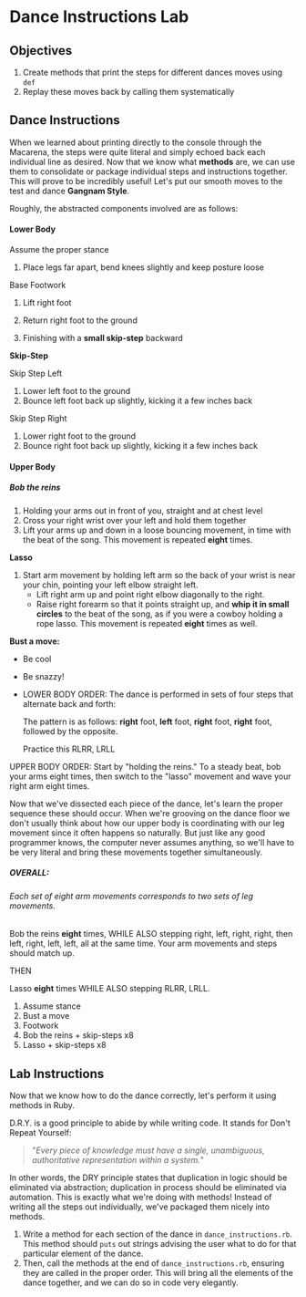 # Dance Instructions Lab

## Objectives

1. Create methods that print the steps for different dances moves using `def`
2. Replay these moves back by calling them systematically

## Dance Instructions

When we learned about printing directly to the console through the Macarena, the steps were quite literal and simply echoed back each individual line as desired. Now that we know what **methods** are,  we can use them to consolidate or package individual steps and instructions together. This will prove to be incredibly useful! Let's put our smooth moves to the test and dance **Gangnam Style**.



<GIF>



Roughly, the abstracted components involved are as follows:

#### Lower Body

Assume the proper stance

1. Place legs far apart, bend knees slightly and keep posture loose

Base Footwork

1. Lift right foot

2. Return right foot to the ground

3. Finishing with a **small skip-step** backward

   

**Skip-Step**

Skip Step Left

1. Lower left foot to the ground
2. Bounce left foot back up slightly, kicking it a few inches back

Skip Step Right

1. Lower right foot to the ground
2. Bounce right foot back up slightly, kicking it a few inches back



#### Upper Body

##### Bob the reins

1. Holding your arms out in front of you, straight and at chest level
2. Cross your right wrist over your left and hold them together
3. Lift your arms up and down in a loose bouncing movement, in time with the beat of the song. This movement is repeated **eight** times.

**Lasso**

1. Start arm movement by holding left arm so the back of your wrist is near your chin, pointing your left elbow straight left.
   - Lift right arm up and point right elbow diagonally to the right.
   - Raise right forearm so that it points straight up, and **whip it in small circles** to the beat of the song, as if you were a cowboy holding a rope lasso. This movement is repeated **eight** times as well.

**Bust a move:**

- Be cool
- Be snazzy!







- LOWER BODY ORDER: The dance is performed in sets of four steps that alternate back and forth:

  The pattern is as follows: **right** foot, **left** foot, **right** foot, **right** foot, followed by the opposite.

  Practice this RLRR, LRLL



UPPER BODY ORDER: Start by "holding the reins." To a steady beat, bob your arms eight times, then switch to the "lasso" movement and wave your right arm eight times.



Now that we've dissected each piece of the dance, let's learn the proper sequence these should occur. When we're grooving on the dance floor we don't usually think about how our upper body is coordinating with our leg movement since it often happens so naturally. But just like any good programmer knows, the computer never assumes anything, so we'll have to be very literal and bring these movements together simultaneously.

##### **OVERALL**: 

###### Each set of eight arm movements corresponds to two sets of leg movements. 

Bob the reins **eight** times, WHILE ALSO stepping right, left, right, right, then left, right, left, left, all at the same time. Your arm movements and steps should match up.

THEN

Lasso **eight** times WHILE ALSO stepping RLRR, LRLL.



1. Assume stance
2. Bust a move
3. Footwork
4. Bob the reins + skip-steps x8
5. Lasso + skip-steps x8



## Lab Instructions

Now that we know how to do the dance correctly, let's perform it using methods in Ruby.

D.R.Y. is a good principle to abide by while writing code. It stands for Don't Repeat Yourself:

> "*Every piece of knowledge must have a single, unambiguous, authoritative representation within a system.*"

In other words, the DRY principle states that duplication in logic should be eliminated via abstraction; duplication in process should be eliminated via automation. This is exactly what we're doing with methods! Instead of writing all the steps out individually, we've packaged them nicely into methods.



1. Write a method for each section of the dance in `dance_instructions.rb`. This method should `puts` out strings advising the user what to do for that particular element of the dance. 
2. Then, call the methods at the end of `dance_instructions.rb`, ensuring they are called in the proper order. This will bring all the elements of the dance together, and we can do so in code very elegantly. 















